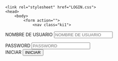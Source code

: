 <html>

    <link rel="stylesheet" href="LOGIN.css">
    <head>
        <body>
            <form action="">
                <nav class="ki1">
<label for="NOMBRE DE USUARIO">NOMBRE DE USUARIO</label>
<input type="text" placeholder="NOMBRE DE USUARIO" maxlength="20" name="NOMBRE DE USUARIO" id="NOMBRE DE USUARIO">
                </nav>
                <nav class="hi2">
                    <label for="PASSWORD">PASSWORD</label>
                    <input type="password" placeholder="PASSWORD" maxlength="12" name="password" id="PASSWORD">
                </nav>
                <nav class="ki2"> 
                        <label for="">INICIAR</label>
                        <input type="button" value="INICIAR">
                </nav>
            </form>
        </body>
    </head>
</html>
